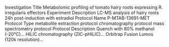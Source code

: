 Investigation Title	Metabolomic profiling of tomato hairy roots expressing R. irregularis effectors
Experiment Description	LC-MS analysis of hairy roots 24h post-induction with estradiol
Protocol Name	P-MTAB-13691-MET
Protocol Type	metabolite extraction protocol	chromatography protocol	mass spectrometry protocol
Protocol Description	Quench with 80% methanol (-20°C)...	HILIC chromatography (ZIC-pHILIC)...	Orbitrap Fusion Lumos (120k resolution)...
